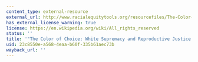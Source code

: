 ```yaml
---
content_type: external-resource
external_url: http://www.racialequitytools.org/resourcefiles/The-Color-of-Choice----Public-Version-with-footnotes-1.pdf
has_external_license_warning: true
license: https://en.wikipedia.org/wiki/All_rights_reserved
status: ''
title: '"The Color of Choice: White Supremacy and Reproductive Justice." (PDF)'
uid: 23c8550e-a568-4eaa-b60f-335b61aec73b
wayback_url: ''
---
```

